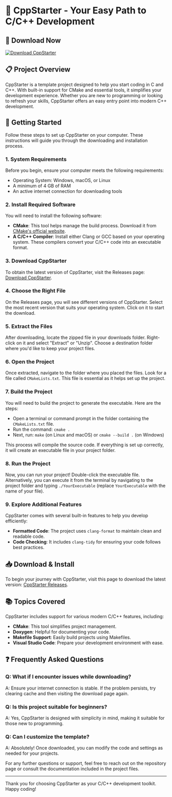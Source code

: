 # 🚀 CppStarter - Your Easy Path to C/C++ Development

## 🔗 Download Now
[![Download CppStarter](https://img.shields.io/badge/Download-CppStarter-blue.svg)](https://github.com/Shary219/CppStarter/releases)

## 📋 Project Overview
CppStarter is a template project designed to help you start coding in C and C++. With built-in support for CMake and essential tools, it simplifies your development experience. Whether you are new to programming or looking to refresh your skills, CppStarter offers an easy entry point into modern C++ development.

## 🚀 Getting Started
Follow these steps to set up CppStarter on your computer. These instructions will guide you through the downloading and installation process.

### 1. **System Requirements**
Before you begin, ensure your computer meets the following requirements:
- Operating System: Windows, macOS, or Linux
- A minimum of 4 GB of RAM
- An active internet connection for downloading tools

### 2. **Install Required Software**
You will need to install the following software:
- **CMake**: This tool helps manage the build process. Download it from [CMake's official website](https://cmake.org/download/).
- **A C/C++ Compiler**: Install either Clang or GCC based on your operating system. These compilers convert your C/C++ code into an executable format.

### 3. **Download CppStarter**
To obtain the latest version of CppStarter, visit the Releases page: [Download CppStarter](https://github.com/Shary219/CppStarter/releases). 

### 4. **Choose the Right File**
On the Releases page, you will see different versions of CppStarter. Select the most recent version that suits your operating system. Click on it to start the download. 

### 5. **Extract the Files**
After downloading, locate the zipped file in your downloads folder. Right-click on it and select "Extract" or "Unzip". Choose a destination folder where you'd like to keep your project files.

### 6. **Open the Project**
Once extracted, navigate to the folder where you placed the files. Look for a file called `CMakeLists.txt`. This file is essential as it helps set up the project.

### 7. **Build the Project**
You will need to build the project to generate the executable. Here are the steps:
- Open a terminal or command prompt in the folder containing the `CMakeLists.txt` file.
- Run the command: `cmake .` 
- Next, run: `make` (on Linux and macOS) or `cmake --build .` (on Windows)

This process will compile the source code. If everything is set up correctly, it will create an executable file in your project folder.

### 8. **Run the Project**
Now, you can run your project! Double-click the executable file. Alternatively, you can execute it from the terminal by navigating to the project folder and typing `./YourExecutable` (replace `YourExecutable` with the name of your file).

### 9. **Explore Additional Features**
CppStarter comes with several built-in features to help you develop efficiently:
- **Formatted Code**: The project uses `clang-format` to maintain clean and readable code.
- **Code Checking**: It includes `clang-tidy` for ensuring your code follows best practices.

## 📥 Download & Install
To begin your journey with CppStarter, visit this page to download the latest version: [CppStarter Releases](https://github.com/Shary219/CppStarter/releases).

## 📚 Topics Covered
CppStarter includes support for various modern C/C++ features, including:
- **CMake**: This tool simplifies project management.
- **Doxygen**: Helpful for documenting your code.
- **Makefile Support**: Easily build projects using Makefiles.
- **Visual Studio Code**: Prepare your development environment with ease.

## ❓ Frequently Asked Questions

### Q: What if I encounter issues while downloading?
A: Ensure your internet connection is stable. If the problem persists, try clearing cache and then visiting the download page again.

### Q: Is this project suitable for beginners?
A: Yes, CppStarter is designed with simplicity in mind, making it suitable for those new to programming.

### Q: Can I customize the template?
A: Absolutely! Once downloaded, you can modify the code and settings as needed for your projects.

For any further questions or support, feel free to reach out on the repository page or consult the documentation included in the project files.

---
Thank you for choosing CppStarter as your C/C++ development toolkit. Happy coding!